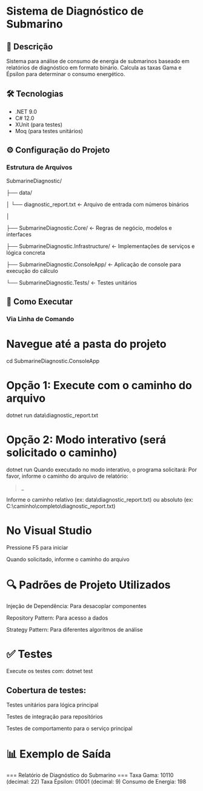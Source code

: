 # Sistema de Diagnóstico de Submarino

## 📝 Descrição
Sistema para análise de consumo de energia de submarinos baseado em relatórios de diagnóstico em formato binário. Calcula as taxas Gama e Épsilon para determinar o consumo energético.

## 🛠️ Tecnologias
- .NET 9.0
- C# 12.0
- XUnit (para testes)
- Moq (para testes unitários)

## ⚙️ Configuração do Projeto

### Estrutura de Arquivos
SubmarineDiagnostic/

├── data/     

│   └── diagnostic_report.txt       ← Arquivo de entrada com números binários

│

├── SubmarineDiagnostic.Core/       ← Regras de negócio, modelos e interfaces

├── SubmarineDiagnostic.Infrastructure/ ← Implementações de serviços e lógica concreta

├── SubmarineDiagnostic.ConsoleApp/ ← Aplicação de console para execução do cálculo

└── SubmarineDiagnostic.Tests/      ← Testes unitários


## 🚀 Como Executar

### Via Linha de Comando

# Navegue até a pasta do projeto
cd SubmarineDiagnostic.ConsoleApp

# Opção 1: Execute com o caminho do arquivo
dotnet run data\diagnostic_report.txt

# Opção 2: Modo interativo (será solicitado o caminho)
dotnet run
Quando executado no modo interativo, o programa solicitará:
Por favor, informe o caminho do arquivo de relatório:
> _

Informe o caminho relativo (ex: data\diagnostic_report.txt) ou absoluto (ex: C:\caminho\completo\diagnostic_report.txt)

# No Visual Studio
Pressione F5 para iniciar

Quando solicitado, informe o caminho do arquivo

# 🔍 Padrões de Projeto Utilizados
Injeção de Dependência: Para desacoplar componentes

Repository Pattern: Para acesso a dados

Strategy Pattern: Para diferentes algoritmos de análise

# ✅ Testes
Execute os testes com:
dotnet test

## Cobertura de testes:

Testes unitários para lógica principal

Testes de integração para repositórios

Testes de comportamento para o serviço principal

# 📊 Exemplo de Saída
=== Relatório de Diagnóstico do Submarino ===
Taxa Gama: 10110 (decimal: 22)
Taxa Épsilon: 01001 (decimal: 9)
Consumo de Energia: 198
